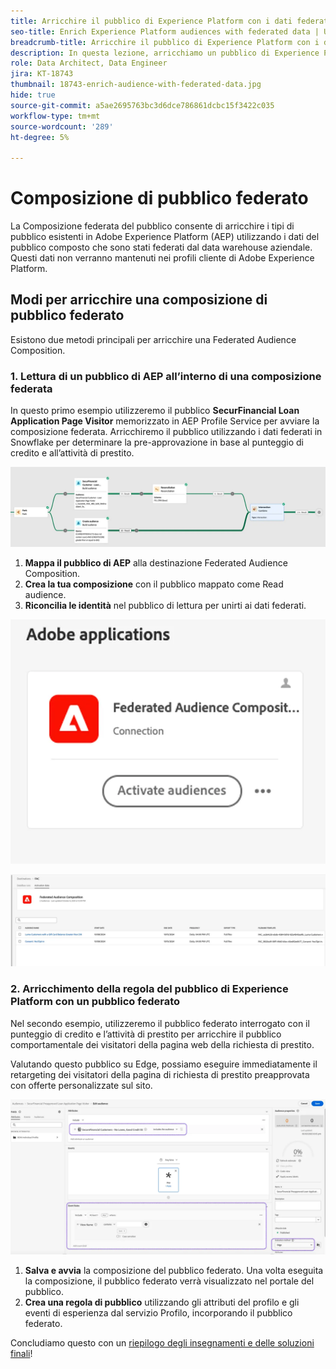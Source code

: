 ```yaml
---
title: Arricchire il pubblico di Experience Platform con i dati federati
seo-title: Enrich Experience Platform audiences with federated data | Unlock cross-channel insights with Federated Audience Composition
breadcrumb-title: Arricchire il pubblico di Experience Platform con i dati federati
description: In questa lezione, arricchiamo un pubblico di Experience Platform con dati federati.
role: Data Architect, Data Engineer
jira: KT-18743
thumbnail: 18743-enrich-audience-with-federated-data.jpg
hide: true
source-git-commit: a5ae2695763bc3d6dce786861dcbc15f3422c035
workflow-type: tm+mt
source-wordcount: '289'
ht-degree: 5%

---
```



# Composizione di pubblico federato

La Composizione federata del pubblico consente di arricchire i tipi di pubblico esistenti in Adobe Experience Platform (AEP) utilizzando i dati del pubblico composto che sono stati federati dal data warehouse aziendale. Questi dati non verranno mantenuti nei profili cliente di Adobe Experience Platform.

## Modi per arricchire una composizione di pubblico federato

Esistono due metodi principali per arricchire una Federated Audience Composition.

### &#x200B;1. Lettura di un pubblico di AEP all’interno di una composizione federata

In questo primo esempio utilizzeremo il pubblico **SecurFinancial Loan Application Page Visitor** memorizzato in AEP Profile Service per avviare la composizione federata. Arricchiremo il pubblico utilizzando i dati federati in Snowflake per determinare la pre-approvazione in base al punteggio di credito e all’attività di prestito.

![federated-composition-example](assets/snowflake-preapproval.png)

1. **Mappa il pubblico di AEP** alla destinazione Federated Audience Composition.
2. **Crea la tua composizione** con il pubblico mappato come Read audience.
3. **Riconcilia le identità** nel pubblico di lettura per unirti ai dati federati.

![metodo-federato-1-1](assets/federated-method-1-1.png)

![metodo-federato-1-2](assets/federated-method-1-2.png)

### &#x200B;2. Arricchimento della regola del pubblico di Experience Platform con un pubblico federato

Nel secondo esempio, utilizzeremo il pubblico federato interrogato con il punteggio di credito e l’attività di prestito per arricchire il pubblico comportamentale dei visitatori della pagina web della richiesta di prestito.

Valutando questo pubblico su Edge, possiamo eseguire immediatamente il retargeting dei visitatori della pagina di richiesta di prestito preapprovata con offerte personalizzate sul sito.

![edge-audience-enrich](assets/edge-audience-enrich.png)

1. **Salva e avvia** la composizione del pubblico federato. Una volta eseguita la composizione, il pubblico federato verrà visualizzato nel portale del pubblico.
2. **Crea una regola di pubblico** utilizzando gli attributi del profilo e gli eventi di esperienza dal servizio Profilo, incorporando il pubblico federato.

Concludiamo questo con un [riepilogo degli insegnamenti e delle soluzioni finali](conclusion.md)!
